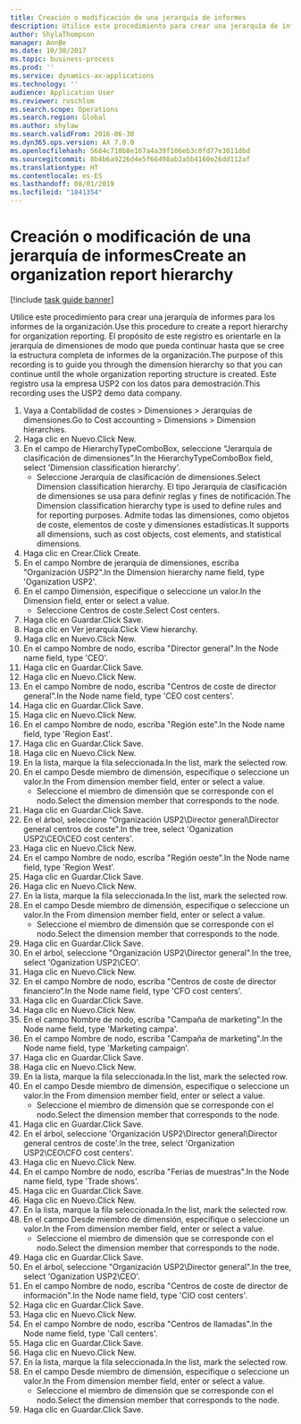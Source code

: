 ```yaml
---
title: Creación o modificación de una jerarquía de informes
description: Utilice este procedimiento para crear una jerarquía de informes para los informes de la organización.
author: ShylaThompson
manager: AnnBe
ms.date: 10/30/2017
ms.topic: business-process
ms.prod: ''
ms.service: dynamics-ax-applications
ms.technology: ''
audience: Application User
ms.reviewer: roschlom
ms.search.scope: Operations
ms.search.region: Global
ms.author: shylaw
ms.search.validFrom: 2016-06-30
ms.dyn365.ops.version: AX 7.0.0
ms.openlocfilehash: 5684c710b8e167a4a39f106eb3c0fd77e3011dbd
ms.sourcegitcommit: 8b4b6a9226d4e5f66498ab2a5b4160e26dd112af
ms.translationtype: HT
ms.contentlocale: es-ES
ms.lasthandoff: 08/01/2019
ms.locfileid: "1841354"
---
```

# <a name="create-an-organization-report-hierarchy"></a><span data-ttu-id="a59b9-103">Creación o modificación de una jerarquía de informes</span><span class="sxs-lookup"><span data-stu-id="a59b9-103">Create an organization report hierarchy</span></span>

[!include [task guide banner](../../includes/task-guide-banner.md)]

<span data-ttu-id="a59b9-104">Utilice este procedimiento para crear una jerarquía de informes para los informes de la organización.</span><span class="sxs-lookup"><span data-stu-id="a59b9-104">Use this procedure to create a report hierarchy for organization reporting.</span></span> <span data-ttu-id="a59b9-105">El propósito de este registro es orientarle en la jerarquía de dimensiones de modo que pueda continuar hasta que se cree la estructura completa de informes de la organización.</span><span class="sxs-lookup"><span data-stu-id="a59b9-105">The purpose of this recording is to guide you through the dimension hierarchy so that you can continue until the whole organization reporting structure is created.</span></span> <span data-ttu-id="a59b9-106">Este registro usa la empresa USP2 con los datos para demostración.</span><span class="sxs-lookup"><span data-stu-id="a59b9-106">This recording uses the USP2 demo data company.</span></span>

1. <span data-ttu-id="a59b9-107">Vaya a Contabilidad de costes > Dimensiones > Jerarquías de dimensiones.</span><span class="sxs-lookup"><span data-stu-id="a59b9-107">Go to Cost accounting > Dimensions > Dimension hierarchies.</span></span>
2. <span data-ttu-id="a59b9-108">Haga clic en Nuevo.</span><span class="sxs-lookup"><span data-stu-id="a59b9-108">Click New.</span></span>
3. <span data-ttu-id="a59b9-109">En el campo de HierarchyTypeComboBox, seleccione “Jerarquía de clasificación de dimensiones”.</span><span class="sxs-lookup"><span data-stu-id="a59b9-109">In the HierarchyTypeComboBox field, select 'Dimension classification hierarchy'.</span></span>
    * <span data-ttu-id="a59b9-110">Seleccione Jerarquía de clasificación de dimensiones.</span><span class="sxs-lookup"><span data-stu-id="a59b9-110">Select Dimension classification hierarchy.</span></span> <span data-ttu-id="a59b9-111">El tipo Jerarquía de clasificación de dimensiones se usa para definir reglas y fines de notificación.</span><span class="sxs-lookup"><span data-stu-id="a59b9-111">The Dimension classification hierarchy type is used to define rules and for reporting purposes.</span></span> <span data-ttu-id="a59b9-112">Admite todas las dimensiones, como objetos de coste, elementos de coste y dimensiones estadísticas.</span><span class="sxs-lookup"><span data-stu-id="a59b9-112">It supports all dimensions, such as cost objects, cost elements, and statistical dimensions.</span></span>  
4. <span data-ttu-id="a59b9-113">Haga clic en Crear.</span><span class="sxs-lookup"><span data-stu-id="a59b9-113">Click Create.</span></span>
5. <span data-ttu-id="a59b9-114">En el campo Nombre de jerarquía de dimensiones, escriba "Organización USP2".</span><span class="sxs-lookup"><span data-stu-id="a59b9-114">In the Dimension hierarchy name field, type 'Oganization USP2'.</span></span>
6. <span data-ttu-id="a59b9-115">En el campo Dimensión, especifique o seleccione un valor.</span><span class="sxs-lookup"><span data-stu-id="a59b9-115">In the Dimension field, enter or select a value.</span></span>
    * <span data-ttu-id="a59b9-116">Seleccione Centros de coste.</span><span class="sxs-lookup"><span data-stu-id="a59b9-116">Select Cost centers.</span></span>  
7. <span data-ttu-id="a59b9-117">Haga clic en Guardar.</span><span class="sxs-lookup"><span data-stu-id="a59b9-117">Click Save.</span></span>
8. <span data-ttu-id="a59b9-118">Haga clic en Ver jerarquía.</span><span class="sxs-lookup"><span data-stu-id="a59b9-118">Click View hierarchy.</span></span>
9. <span data-ttu-id="a59b9-119">Haga clic en Nuevo.</span><span class="sxs-lookup"><span data-stu-id="a59b9-119">Click New.</span></span>
10. <span data-ttu-id="a59b9-120">En el campo Nombre de nodo, escriba "Director general".</span><span class="sxs-lookup"><span data-stu-id="a59b9-120">In the Node name field, type 'CEO'.</span></span>
11. <span data-ttu-id="a59b9-121">Haga clic en Guardar.</span><span class="sxs-lookup"><span data-stu-id="a59b9-121">Click Save.</span></span>
12. <span data-ttu-id="a59b9-122">Haga clic en Nuevo.</span><span class="sxs-lookup"><span data-stu-id="a59b9-122">Click New.</span></span>
13. <span data-ttu-id="a59b9-123">En el campo Nombre de nodo, escriba "Centros de coste de director general".</span><span class="sxs-lookup"><span data-stu-id="a59b9-123">In the Node name field, type 'CEO cost centers'.</span></span>
14. <span data-ttu-id="a59b9-124">Haga clic en Guardar.</span><span class="sxs-lookup"><span data-stu-id="a59b9-124">Click Save.</span></span>
15. <span data-ttu-id="a59b9-125">Haga clic en Nuevo.</span><span class="sxs-lookup"><span data-stu-id="a59b9-125">Click New.</span></span>
16. <span data-ttu-id="a59b9-126">En el campo Nombre de nodo, escriba "Región este".</span><span class="sxs-lookup"><span data-stu-id="a59b9-126">In the Node name field, type 'Region East'.</span></span>
17. <span data-ttu-id="a59b9-127">Haga clic en Guardar.</span><span class="sxs-lookup"><span data-stu-id="a59b9-127">Click Save.</span></span>
18. <span data-ttu-id="a59b9-128">Haga clic en Nuevo.</span><span class="sxs-lookup"><span data-stu-id="a59b9-128">Click New.</span></span>
19. <span data-ttu-id="a59b9-129">En la lista, marque la fila seleccionada.</span><span class="sxs-lookup"><span data-stu-id="a59b9-129">In the list, mark the selected row.</span></span>
20. <span data-ttu-id="a59b9-130">En el campo Desde miembro de dimensión, especifique o seleccione un valor.</span><span class="sxs-lookup"><span data-stu-id="a59b9-130">In the From dimension member field, enter or select a value.</span></span>
    * <span data-ttu-id="a59b9-131">Seleccione el miembro de dimensión que se corresponde con el nodo.</span><span class="sxs-lookup"><span data-stu-id="a59b9-131">Select the dimension member that corresponds to the node.</span></span>  
21. <span data-ttu-id="a59b9-132">Haga clic en Guardar.</span><span class="sxs-lookup"><span data-stu-id="a59b9-132">Click Save.</span></span>
22. <span data-ttu-id="a59b9-133">En el árbol, seleccione “Organización USP2\Director general\Director general centros de coste".</span><span class="sxs-lookup"><span data-stu-id="a59b9-133">In the tree, select 'Oganization USP2\CEO\CEO cost centers'.</span></span>
23. <span data-ttu-id="a59b9-134">Haga clic en Nuevo.</span><span class="sxs-lookup"><span data-stu-id="a59b9-134">Click New.</span></span>
24. <span data-ttu-id="a59b9-135">En el campo Nombre de nodo, escriba "Región oeste".</span><span class="sxs-lookup"><span data-stu-id="a59b9-135">In the Node name field, type 'Region West'.</span></span>
25. <span data-ttu-id="a59b9-136">Haga clic en Guardar.</span><span class="sxs-lookup"><span data-stu-id="a59b9-136">Click Save.</span></span>
26. <span data-ttu-id="a59b9-137">Haga clic en Nuevo.</span><span class="sxs-lookup"><span data-stu-id="a59b9-137">Click New.</span></span>
27. <span data-ttu-id="a59b9-138">En la lista, marque la fila seleccionada.</span><span class="sxs-lookup"><span data-stu-id="a59b9-138">In the list, mark the selected row.</span></span>
28. <span data-ttu-id="a59b9-139">En el campo Desde miembro de dimensión, especifique o seleccione un valor.</span><span class="sxs-lookup"><span data-stu-id="a59b9-139">In the From dimension member field, enter or select a value.</span></span>
    * <span data-ttu-id="a59b9-140">Seleccione el miembro de dimensión que se corresponde con el nodo.</span><span class="sxs-lookup"><span data-stu-id="a59b9-140">Select the dimension member that corresponds to the node.</span></span>  
29. <span data-ttu-id="a59b9-141">Haga clic en Guardar.</span><span class="sxs-lookup"><span data-stu-id="a59b9-141">Click Save.</span></span>
30. <span data-ttu-id="a59b9-142">En el árbol, seleccione "Organización USP2\Director general".</span><span class="sxs-lookup"><span data-stu-id="a59b9-142">In the tree, select 'Oganization USP2\CEO'.</span></span>
31. <span data-ttu-id="a59b9-143">Haga clic en Nuevo.</span><span class="sxs-lookup"><span data-stu-id="a59b9-143">Click New.</span></span>
32. <span data-ttu-id="a59b9-144">En el campo Nombre de nodo, escriba "Centros de coste de director financiero“.</span><span class="sxs-lookup"><span data-stu-id="a59b9-144">In the Node name field, type 'CFO cost centers'.</span></span>
33. <span data-ttu-id="a59b9-145">Haga clic en Guardar.</span><span class="sxs-lookup"><span data-stu-id="a59b9-145">Click Save.</span></span>
34. <span data-ttu-id="a59b9-146">Haga clic en Nuevo.</span><span class="sxs-lookup"><span data-stu-id="a59b9-146">Click New.</span></span>
35. <span data-ttu-id="a59b9-147">En el campo Nombre de nodo, escriba "Campaña de marketing".</span><span class="sxs-lookup"><span data-stu-id="a59b9-147">In the Node name field, type 'Marketing campa'.</span></span>
36. <span data-ttu-id="a59b9-148">En el campo Nombre de nodo, escriba "Campaña de marketing".</span><span class="sxs-lookup"><span data-stu-id="a59b9-148">In the Node name field, type 'Marketing campaign'.</span></span>
37. <span data-ttu-id="a59b9-149">Haga clic en Guardar.</span><span class="sxs-lookup"><span data-stu-id="a59b9-149">Click Save.</span></span>
38. <span data-ttu-id="a59b9-150">Haga clic en Nuevo.</span><span class="sxs-lookup"><span data-stu-id="a59b9-150">Click New.</span></span>
39. <span data-ttu-id="a59b9-151">En la lista, marque la fila seleccionada.</span><span class="sxs-lookup"><span data-stu-id="a59b9-151">In the list, mark the selected row.</span></span>
40. <span data-ttu-id="a59b9-152">En el campo Desde miembro de dimensión, especifique o seleccione un valor.</span><span class="sxs-lookup"><span data-stu-id="a59b9-152">In the From dimension member field, enter or select a value.</span></span>
    * <span data-ttu-id="a59b9-153">Seleccione el miembro de dimensión que se corresponde con el nodo.</span><span class="sxs-lookup"><span data-stu-id="a59b9-153">Select the dimension member that corresponds to the node.</span></span>  
41. <span data-ttu-id="a59b9-154">Haga clic en Guardar.</span><span class="sxs-lookup"><span data-stu-id="a59b9-154">Click Save.</span></span>
42. <span data-ttu-id="a59b9-155">En el árbol, seleccione 'Organización USP2\Director general\Director general centros de coste'.</span><span class="sxs-lookup"><span data-stu-id="a59b9-155">In the tree, select 'Organization USP2\CEO\CFO cost centers'.</span></span>
43. <span data-ttu-id="a59b9-156">Haga clic en Nuevo.</span><span class="sxs-lookup"><span data-stu-id="a59b9-156">Click New.</span></span>
44. <span data-ttu-id="a59b9-157">En el campo Nombre de nodo, escriba "Ferias de muestras".</span><span class="sxs-lookup"><span data-stu-id="a59b9-157">In the Node name field, type 'Trade shows'.</span></span>
45. <span data-ttu-id="a59b9-158">Haga clic en Guardar.</span><span class="sxs-lookup"><span data-stu-id="a59b9-158">Click Save.</span></span>
46. <span data-ttu-id="a59b9-159">Haga clic en Nuevo.</span><span class="sxs-lookup"><span data-stu-id="a59b9-159">Click New.</span></span>
47. <span data-ttu-id="a59b9-160">En la lista, marque la fila seleccionada.</span><span class="sxs-lookup"><span data-stu-id="a59b9-160">In the list, mark the selected row.</span></span>
48. <span data-ttu-id="a59b9-161">En el campo Desde miembro de dimensión, especifique o seleccione un valor.</span><span class="sxs-lookup"><span data-stu-id="a59b9-161">In the From dimension member field, enter or select a value.</span></span>
    * <span data-ttu-id="a59b9-162">Seleccione el miembro de dimensión que se corresponde con el nodo.</span><span class="sxs-lookup"><span data-stu-id="a59b9-162">Select the dimension member that corresponds to the node.</span></span>  
49. <span data-ttu-id="a59b9-163">Haga clic en Guardar.</span><span class="sxs-lookup"><span data-stu-id="a59b9-163">Click Save.</span></span>
50. <span data-ttu-id="a59b9-164">En el árbol, seleccione "Organización USP2\Director general".</span><span class="sxs-lookup"><span data-stu-id="a59b9-164">In the tree, select 'Oganization USP2\CEO'.</span></span>
51. <span data-ttu-id="a59b9-165">En el campo Nombre de nodo, escriba "Centros de coste de director de información".</span><span class="sxs-lookup"><span data-stu-id="a59b9-165">In the Node name field, type 'CIO cost centers'.</span></span>
52. <span data-ttu-id="a59b9-166">Haga clic en Guardar.</span><span class="sxs-lookup"><span data-stu-id="a59b9-166">Click Save.</span></span>
53. <span data-ttu-id="a59b9-167">Haga clic en Nuevo.</span><span class="sxs-lookup"><span data-stu-id="a59b9-167">Click New.</span></span>
54. <span data-ttu-id="a59b9-168">En el campo Nombre de nodo, escriba "Centros de llamadas".</span><span class="sxs-lookup"><span data-stu-id="a59b9-168">In the Node name field, type 'Call centers'.</span></span>
55. <span data-ttu-id="a59b9-169">Haga clic en Guardar.</span><span class="sxs-lookup"><span data-stu-id="a59b9-169">Click Save.</span></span>
56. <span data-ttu-id="a59b9-170">Haga clic en Nuevo.</span><span class="sxs-lookup"><span data-stu-id="a59b9-170">Click New.</span></span>
57. <span data-ttu-id="a59b9-171">En la lista, marque la fila seleccionada.</span><span class="sxs-lookup"><span data-stu-id="a59b9-171">In the list, mark the selected row.</span></span>
58. <span data-ttu-id="a59b9-172">En el campo Desde miembro de dimensión, especifique o seleccione un valor.</span><span class="sxs-lookup"><span data-stu-id="a59b9-172">In the From dimension member field, enter or select a value.</span></span>
    * <span data-ttu-id="a59b9-173">Seleccione el miembro de dimensión que se corresponde con el nodo.</span><span class="sxs-lookup"><span data-stu-id="a59b9-173">Select the dimension member that corresponds to the node.</span></span>  
59. <span data-ttu-id="a59b9-174">Haga clic en Guardar.</span><span class="sxs-lookup"><span data-stu-id="a59b9-174">Click Save.</span></span>

